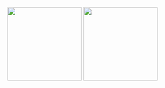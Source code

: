 <div align="center">
<span>  </span>
<img height="170px" src="https://github-readme-stats.vercel.app/api?username=crown-prince" /><span>  </span><img height="170px" src="https://github-readme-stats.vercel.app/api/top-langs/?username=crown-prince&layout=compact&langs_count=8" />
<span>  </span>
</div>
